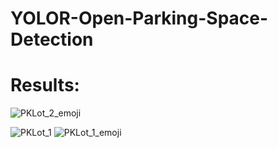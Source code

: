 # YOLOR-Open-Parking-Space-Detection

# Results:

![PKLot_2_emoji](https://user-images.githubusercontent.com/98788987/217115482-78f51caf-e976-4cbf-842c-0909675c0387.jpg)


![PKLot_1](https://user-images.githubusercontent.com/98788987/217115418-723c1fbe-1ed9-436f-a399-acab9fca6ad6.jpg)
![PKLot_1_emoji](https://user-images.githubusercontent.com/98788987/217115435-320fd160-5a29-46e6-820a-a4f42a3c3895.jpg)

